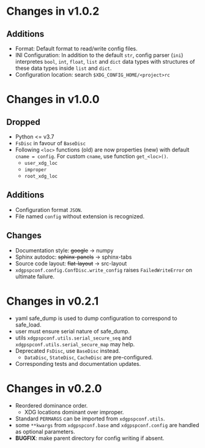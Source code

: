 # Changes in v1.0.2

## Additions
- Format: Default format to read/write config files.
- INI Configuration: In addition to the default `str`, config parser (`ini`) interpretes `bool`, `int`, `float`, `list` and `dict` data types with structures of these data types inside `list` and `dict`.
- Configuration location: search `$XDG_CONFIG_HOME/<project>rc`

# Changes in v1.0.0

## Dropped

- Python <= v3.7
- ``FsDisc`` in favour of ``BaseDisc``
- Following `<loc>` functions (old) are now properties (new) with default ``cname = config``. For custom ``cname``, use function ``get_<loc>()``.
  - ``user_xdg_loc``
  - ``improper``
  - ``root_xdg_loc`` 
    
## Additions
- Configuration format `JSON`.
- File named ``config`` without extension is recognized.

## Changes
- Documentation style: ~~google~~ -> numpy
- Sphinx autodoc: ~~sphinx-panels~~ -> sphinx-tabs
- Source code layout: ~~flat-layout~~ -> src-layout
- ``xdgpspconf.config.ConfDisc.write_config`` raises ``FailedWriteError`` on ultimate failure.

# Changes in v0.2.1

- yaml safe_dump is used to dump configuration to correspond to safe_load.
- user must ensure serial nature of safe_dump.
- utils ``xdgpspconf.utils.serial_secure_seq`` and ``xdgpspconf.utils.serial_secure_map`` may help.
- Deprecated ``FsDisc``, use ``BaseDisc`` instead.
  - ``DataDisc``, ``StateDisc``, ``CacheDisc`` are pre-configured.
- Corresponding tests and documentation updates.

# Changes in v0.2.0

- Reordered dominance order.
  - XDG locations dominant over improper.
- Standard ``PERMARGS`` can be imported from ``xdgpspconf.utils``.
- some `**kwargs` from ``xdgpspconf.base`` and ``xdgpspconf.config`` are handled as optional parameters.
- **BUGFIX**: make parent directory for config writing if absent. 
